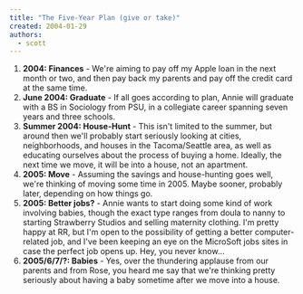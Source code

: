 ```yaml
---
title: "The Five-Year Plan (give or take)"
created: 2004-01-29
authors:
  - scott
---
```


1. **2004: Finances** - We're aiming to pay off my Apple loan in the next month or two, and then pay back my parents and pay off the credit card at the same time.
2. **June 2004: Graduate** - If all goes according to plan, Annie will graduate with a BS in Sociology from PSU, in a collegiate career spanning seven years and three schools.
3. **Summer 2004: House-Hunt** - This isn't limited to the summer, but around then we'll probably start seriously looking at cities, neighborhoods, and houses in the Tacoma/Seattle area, as well as educating ourselves about the process of buying a home. Ideally, the next time we move, it will be into a house, not an apartment.
4. **2005: Move** - Assuming the savings and house-hunting goes well, we're thinking of moving some time in 2005. Maybe sooner, probably later, depending on how things go.
5. **2005: Better jobs?** - Annie wants to start doing some kind of work involving babies, though the exact type ranges from doula to nanny to starting Strawberry Studios and selling maternity clothing. I'm pretty happy at RR, but I'm open to the possibility of getting a better computer-related job, and I've been keeping an eye on the MicroSoft jobs sites in case the perfect job opens up. Hey, you never know...
6. **2005/6/7/?: Babies** - Yes, over the thundering applause from our parents and from Rose, you heard me say that we're thinking pretty seriously about having a baby sometime after we move into a house.
